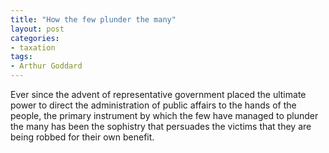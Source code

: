 ```yaml
---
title: "How the few plunder the many"
layout: post
categories:
- taxation
tags:
- Arthur Goddard
---
```


Ever since the advent of representative government placed the ultimate power to direct the administration of public affairs to the hands of the people, the primary instrument by which the few have managed to plunder the many has been the sophistry that persuades the victims that they are being robbed for their own benefit.